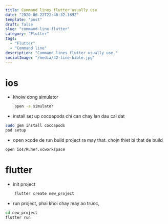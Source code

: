 ```yaml
---
title: Command lines flutter usually use
date: "2020-06-22T22:40:32.169Z"
template: "post"
draft: false
slug: "command-line-flutter"
category: "Flutter"
tags:
  - "Flutter"
  - "Command line"
description: "Command lines flutter usually use."
socialImage: "/media/42-line-bible.jpg"
---
```

# ios

- khoiw dong simulator

```bash
	open -a simulator
```

- install set up cocoapods chi can chay lan dau cai dat

```bash
sudo gem install cocoapods
pod setup
```

- open xcode de run build project ra may that. chojn thiet bi that de build

```bash
open ios/Runer.xcworkspace
```

# flutter

- init project

```bash
	flutter create new_project
```

- run project, phai khoi chay may ao truoc,

```bash
cd new_project
flutter run
```